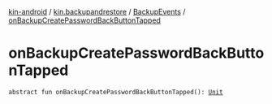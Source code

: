 [kin-android](../../index.md) / [kin.backupandrestore](../index.md) / [BackupEvents](index.md) / [onBackupCreatePasswordBackButtonTapped](./on-backup-create-password-back-button-tapped.md)

# onBackupCreatePasswordBackButtonTapped

`abstract fun onBackupCreatePasswordBackButtonTapped(): `[`Unit`](https://kotlinlang.org/api/latest/jvm/stdlib/kotlin/-unit/index.html)